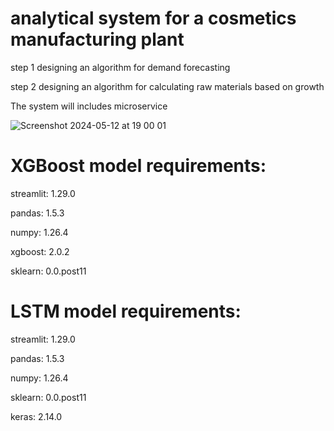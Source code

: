 # analytical system for a cosmetics manufacturing plant


step 1 designing an algorithm for demand forecasting

step 2 designing an algorithm for calculating raw materials based on growth

The system will includes microservice
 
![Screenshot 2024-05-12 at 19 00 01](https://github.com/alduinsh/ERP-ML-system/assets/114989693/d9e6dcae-3b1c-40e3-9959-0ae8d43646b5)

# XGBoost model requirements:

streamlit: 1.29.0

pandas: 1.5.3

numpy: 1.26.4

xgboost: 2.0.2

sklearn: 0.0.post11

# LSTM model requirements:

streamlit: 1.29.0

pandas: 1.5.3

numpy: 1.26.4

sklearn: 0.0.post11

keras: 2.14.0
